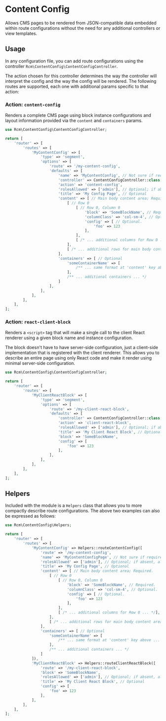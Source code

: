 # Content Config

Allows CMS pages to be rendered from JSON-compatible data embedded within route configurations without the need for any additional controllers or view templates.

## Usage

In any configuration file, you can add route configurations using the controller `Rcm\ContentConfig\ContentConfigController`.

The action chosen for this controller determines the way the controller will interpret the config and the way the config will be rendered. The following routes are supported, each one with additional params specific to that action:

### Action: `content-config`

Renders a complete CMS page using block instance configurations and layout information provided via the `content` and `containers` params.

```php
use Rcm\ContentConfig\ContentConfigController;

return [
    'router' => [
        'routes' => [
            'MyContentConfig' => [
                'type' => 'segment',
                'options' => [
                    'route' => '/my-content-config',
                    'defaults' => [
                        'name' => 'MyContentConfig', // Not sure if required or optional. Better to add just in case.
                        'controller' => ContentConfigController::class,
                        'action' => 'content-config',
                        'rolesAllowed' => ['admin'], // Optional; if absent, all roles are allowed by default.
                        'title' => 'My Config Page', // Optional
                        'content' => [ // Main body content area; Required.
                            [ // Row 0
                                [ // Row 0, Column 0
                                    'block' => 'SomeBlockName', // Required.
                                    'columnClass' => 'col-sm-4', // Optional.
                                    'config' => [ // Optional.
                                        'foo' => 123
                                    ],
                                ],
                                [ /* ... additional columns for Row 0 ... */],
                            ],
                            [ /* ... additional rows for main body content area ... */ ],
                        ],
                        'containers' => [ // Optional
                            'someContainerName' => [
                                /** ... same format at 'content' key above ... */
                            ],
                            /** ... additional containers ... */
                        ]
                    ],
                ],
            ],
        ],
    ],
];
```

### Action: `react-client-block`

Renders a `<script>` tag that will make a single call to the client React renderer using a given block name and instance configuration.

The block doesn't have to have server-side configuration, just a client-side implementation that is registered with the client renderer. This allows you to describe an entire page using only React code and make it render using minimal server-side configuration.

```php
use Rcm\ContentConfig\ContentConfigController;

return [
    'router' => [
        'routes' => [
            'MyClientReactBlock' => [
                'type' => 'segment',
                'options' => [
                    'route' => '/my-client-react-block',
                    'defaults' => [
                        'controller' => ContentConfigController::class,
                        'action' => 'client-react-block',
                        'rolesAllowed' => ['admin'], // Optional; if absent, all roles are allowed by default.
                        'title' => 'My Client React Block', // Optional
                        'block' => 'SomeBlockName',
                        'config' => [
                            'foo' => 123
                        ],
                    ],
                ],
            ],
        ],
    ],
];
```

## Helpers

Included with the module is a `Helpers` class that allows you to more compactly describe route configurations. The above two examples can also be expressed as follows:

```php
use Rcm\ContentConfig\Helpers;

return [
    'router' => [
        'routes' => [
            'MyContentConfig' => Helpers::routeContentConfig([
                'route' => '/my-content-config',
                'name' => 'MyContentConfigPage', // Not sure if required or optional. Better to add just in case.
                'rolesAllowed' => ['admin'], // Optional; if absent, all roles are allowed by default.
                'title' => 'My Config Page', // Optional
                'content' => [ // Main body content area; Required.
                    [ // Row 0
                        [ // Row 0, Column 0
                            'block' => 'SomeBlockName', // Required.
                            'columnClass' => 'col-sm-4', // Optional.
                            'config' => [ // Optional.
                                'foo' => 123
                            ],
                        ],
                        [ /* ... additional columns for Row 0 ... */],
                    ],
                    [ /* ... additional rows for main body content area ... */ ],
                ],
                'containers' => [ // Optional
                    'someContainerName' => [
                        /** ... same format at 'content' key above ... */
                    ],
                    /** ... additional containers ... */
                ]
            ]),
            'MyClientReactBlock' => Helpers::routeClientReactBlock([
                'route' => '/my-client-react-block',
                'block' => 'SomeBlockName',
                'rolesAllowed' => ['admin'], // Optional; if absent, all roles are allowed by default.
                'title' => 'My Client React Block', // Optional
                'config' => [
                    'foo' => 123
                ],
            ],
        ],
    ],
];
```
